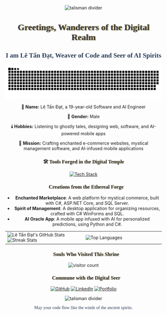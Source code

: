 <!-- Mystical Header -->
<div align="center">
  <img src="https://i.imgur.com/Nz7dR.gif" alt="talisman divider" />
  <h1 style="font-family: 'Georgia', serif; color: #2c3b57; text-shadow: 2px 0px 2px #b8860b; ">Greetings, Wanderers of the Digital Realm</h1>
  <h2 style="font-family: 'Georgia', serif; color: #2c3b57; ">I am Lê Tấn Đạt, Weaver of Code and Seer of AI Spirits</h2>
</div>

<!-- Snake Animation with Mystical Touch -->
<div align="center">
  <img src="https://github.com/1999AZZAR/1999AZZAR/blob/readme/resources/grid-snake.svg" alt="mystical snake animation" style="filter: hue-rotate(200deg);">
</div>

<!-- Introduction Section -->
<div align="center">
  <p>🔮 <b>Name:</b> Lê Tấn Đạt, a 19-year-old Software and AI Engineer</p>
  <p>🌙 <b>Gender:</b> Male</p>
  <p>🕯️ <b>Hobbies:</b> Listening to ghostly tales, designing web, software, and AI-powered mobile apps</p>
  <p>📜 <b>Mission:</b> Crafting enchanted e-commerce websites, mystical management software, and AI-infused mobile applications</p>
</div>

<!-- Tools of the Trade -->
<div align="center">
  <h3 style="font-family: 'Georgia', serif; color: #2c3b57; text-shadow: 1px 0px 1px #b8860b;">🛠️ Tools Forged in the Digital Temple</h3>
  <p>
    <a href="https://skillicons.dev">
      <img src="https://skillicons.dev/icons?i=cs,html,css,js,python,sql,vscode,git,github,dotnet,sqlite&perline=10" alt="Tech Stack">
    </a>
  </p>
</div>

<!-- Projects of Mystical Craft -->
<div align="center">
  <h3 style="font-family: 'Georgia', serif; color: #2c3b57; text-shadow: 1px 0px 1px #b8860b;">📿 Creations from the Ethereal Forge</h3>
  <ul>
    <li><b>Enchanted Marketplace</b>: A web platform for mystical commerce, built with C#, ASP.NET Core, and SQL Server.</li>
    <li><b>Spirit of Management</b>: A desktop application for organizing resources, crafted with C# WinForms and SQL.</li>
    <li><b>AI Oracle App</b>: A mobile app infused with AI for personalized predictions, using Python and C#.</li>
  </ul>
</div>

<!-- GitHub Stats with Talisman Flair -->
<p align="center">
  <table align="center">
    <tr>
      <td width="50%">
        <img src="https://github-readme-stats.vercel.app/api?username=letandat&theme=dracula&show_icons=true&count_private=true" alt="Lê Tấn Đạt's GitHub Stats">
        <img src="https://github-readme-streak-stats.herokuapp.com/?user=letandat&theme=dracula&hide_border=false" alt="Streak Stats">
      </td>
      <td width="50%">
        <img src="https://github-readme-stats.anuraghazra1.vercel.app/api/top-langs/?username=letandat&theme=dracula&hide_border=false&langs_count=8" alt="Top Languages">
      </td>
    </tr>
  </table>
</p>

<!-- Visitor Counter with Spiritual Essence -->
<div align="center">
  <h3 style="font-family: 'Georgia', serif; color: #2c3b57; text-shadow: 1px 0px 1px #b8860b;">🌌 Souls Who Visited This Shrine</h3>
  <p>
    <img src="https://profile-counter.glitch.me/letandat/count.svg" alt="visitor count">
  </p>
</div>

<!-- Connect Section -->
<div align="center">
  <h3 style="font-family: 'Georgia', serif; color: #2c3b57; text-shadow: 1px 0px 1px #b8860b;">📡 Commune with the Digital Seer</h3>
  <p>
    <a href="https://github.com/letandat"><img src="https://img.shields.io/badge/GitHub-%2312100E.svg?&style=for-the-badge&logo=github&logoColor=white" alt="GitHub"></a>
    <a href="https://www.linkedin.com/in/letandat/"><img src="https://img.shields.io/badge/LinkedIn-%230A66C2.svg?&style=for-the-badge&logo=linkedin&logoColor=white" alt="LinkedIn"></a>
    <a href="https://letandat.id.vn/"><img src="https://img.shields.io/badge/Portfolio-%23000000.svg?&style=for-the-badge&logo=firefox&logoColor=white" alt="Portfolio"></a>
  </p>
</div>

<!-- Footer Divider -->
<div align="center">
  <img src="https://i.imgur.com/Nz7dR.gif" alt="talisman divider" />
  <p style="font-family: 'Georgia', serif; color: #2c3b57;">May your code flow like the winds of the ancient spirits.</p>
</div>
